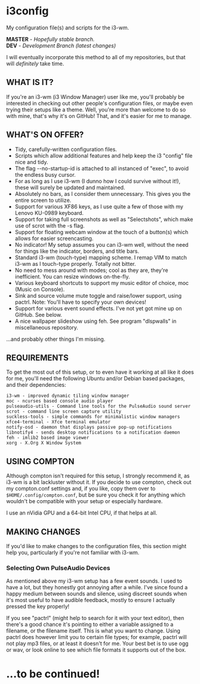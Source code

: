 # i3config
My configuration file(s) and scripts for the i3-wm.

**MASTER** - _Hopefully stable branch._\
**DEV** - _Development Branch (latest changes)_

I will eventually incorporate this method to all of my repositories, but that will _definitely_ take time.

WHAT IS IT?
-----------

If you're an i3-wm (i3 Window Manager) user like me, you'll probably be interested in checking out other people's configuration files, or maybe even trying their setups like a theme. Well, you're more than welcome to do so with mine, that's why it's on GitHub! That, and it's easier for me to manage.

WHAT'S ON OFFER?
----------------

* Tidy, carefully-written configuration files.
* Scripts which allow additional features and help keep the i3 "config" file nice and tidy.
* The flag --no-startup-id is attached to all instanced of "exec", to avoid the endless busy cursor.
* For as long as I use i3-wm (I dunno how I could survive without it!), these will surely be updated and maintained.
* Absolutely no bars, as I consider them unnecessary. This gives you the entire screen to utilize.
* Support for various XF86 keys, as I use quite a few of those with my Lenovo KU-0989 keyboard.
* Support for taking full screenshots as well as "Selectshots", which make use of scrot with the -s flag.
* Support for floating webcam window at the touch of a button(s) which allows for easier screencasting.
* No indicator! My setup assumes you can i3-wm well, without the need for things like the indicator, borders, and title bars.
* Standard i3-wm (touch-type) mapping scheme. I remap VIM to match i3-wm as I touch-type properly. Totally not bitter.
* No need to mess around with modes; cool as they are, they're inefficient. You can resize windows on-the-fly.
* Various keyboard shortcuts to support my music editor of choice, moc (Music on Console).
* Sink and source volume mute toggle and raise/lower support, using pactrl. Note: You'll have to specify your own devices!
* Support for various event sound effects. I've not yet got mine up on GitHub. See below.
* A nice wallpaper slideshow using feh. See program "dlspwalls" in miscellaneous repository.

...and probably other things I'm missing.

REQUIREMENTS
------------

To get the most out of this setup, or to even have it working at all like it does for me, you'll need the following Ubuntu and/or Debian based packages, and their dependencies:

```
i3-wm - improved dynamic tiling window manager
moc - ncurses based console audio player
pulseaudio-utils - Command line tools for the PulseAudio sound server
scrot - command line screen capture utility
suckless-tools - simple commands for minimalistic window managers
xfce4-terminal - Xfce terminal emulator
notify-osd - daemon that displays passive pop-up notifications
libnotify4 - sends desktop notifications to a notification daemon
feh - imlib2 based image viewer
xorg - X.Org X Window System
```

USING COMPTON
-------------

Although compton isn't required for this setup, I strongly recommend it, as i3-wm is a bit lackluster without it. If you decide to use compton, check out my compton.conf settings and, if you like, copy them over to `$HOME/.config/compton.conf`, but be sure you check it for anything which wouldn't be compatible with your setup or especially hardware.

I use an nVidia GPU and a 64-bit Intel CPU, if that helps at all.

MAKING CHANGES
--------------

If you'd like to make changes to the configuration files, this section might help you, particularly if you're not familiar with i3-wm.

### Selecting Own PulseAudio Devices

As mentioned above my i3-wm setup has a few event sounds. I used to have a lot, but they honestly got annoying after a while. I've since found a happy medium between sounds and silence, using discreet sounds when it's most useful to have audible feedback, mostly to ensure I actually pressed the key properly!

If you see "pactrl" (might help to search for it with your text editor), then there's a good chance it's pointing to either a variable assigned to a filename, or the filename itself. This is what you want to change. Using pactrl does however limit you to certain file types; for example, pactrl will not play mp3 files, or at least it doesn't for me. Your best bet is to use ogg or wav, or look online to see which file formats it supports out of the box.

# ...to be continued!
